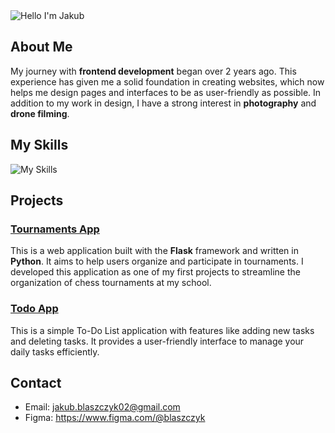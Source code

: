 <img alt="Hello I'm Jakub" align="center" src="https://readme-typing-svg.demolab.com?font=Fira+Code&size=19&pause=5000&color=bb5058&center=false&vCenter=true&width=435&lines=Hello, I'm Jakub!">

## About Me
My journey with **frontend development** began over 2 years ago. This experience has given me a solid foundation in creating websites, which now helps me design pages and interfaces to be as user-friendly as possible. In addition to my work in design, I have a strong interest in **photography** and **drone filming**.

## My Skills

![My Skills](https://skillicons.dev/icons?i=figma,react,html,css,js,github)

## Projects

### [Tournaments App](https://github.com/szefxyz/TournamentsApp)
This is a web application built with the **Flask** framework and written in **Python**. It aims to help users organize and participate in tournaments. I developed this application as one of my first projects to streamline the organization of chess tournaments at my school.

### [Todo App](https://github.com/szefxyz/todo-app)
This is a simple To-Do List application with features like adding new tasks and deleting tasks. It provides a user-friendly interface to manage your daily tasks efficiently.

## Contact
- Email: jakub.blaszczyk02@gmail.com
- Figma: https://www.figma.com/@blaszczyk

